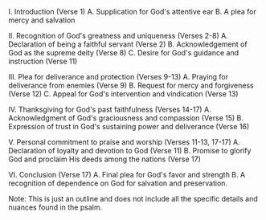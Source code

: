 I. Introduction (Verse 1)
   A. Supplication for God's attentive ear
   B. A plea for mercy and salvation

II. Recognition of God's greatness and uniqueness (Verses 2-8)
   A. Declaration of being a faithful servant (Verse 2)
   B. Acknowledgement of God as the supreme deity (Verse 8)
   C. Desire for God's guidance and instruction (Verse 11)

III. Plea for deliverance and protection (Verses 9-13)
   A. Praying for deliverance from enemies (Verse 9)
   B. Request for mercy and forgiveness (Verse 12)
   C. Appeal for God's intervention and vindication (Verse 13)

IV. Thanksgiving for God's past faithfulness (Verses 14-17)
   A. Acknowledgment of God's graciousness and compassion (Verse 15)
   B. Expression of trust in God's sustaining power and deliverance (Verse 16)

V. Personal commitment to praise and worship (Verses 11-13, 17-17)
   A. Declaration of loyalty and devotion to God (Verse 11)
   B. Promise to glorify God and proclaim His deeds among the nations (Verse 17)

VI. Conclusion (Verse 17)
   A. Final plea for God's favor and strength
   B. A recognition of dependence on God for salvation and preservation.

Note: This is just an outline and does not include all the specific details and nuances found in the psalm.
